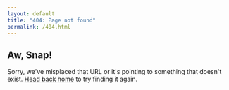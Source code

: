```yaml
---
layout: default
title: "404: Page not found"
permalink: /404.html
---
```


## Aw, Snap!

Sorry, we've misplaced that URL or it's pointing to something that doesn't exist. [Head back home](/) to try finding it again.